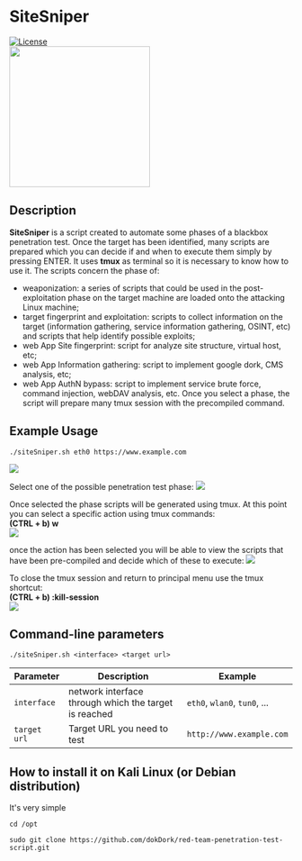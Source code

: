 # SiteSniper
[![License](https://img.shields.io/badge/license-MIT-_red.svg)](https://opensource.org/licenses/MIT)  
<img src="https://github.com/dokDork/red-team-penetration-test-script/raw/main/images/siteSniper.png" width="250" height="250">  
  
## Description
**SiteSniper** is a script created to automate some phases of a blackbox penetration test. Once the target has been identified, many scripts are prepared which you can decide if and when to execute them simply by pressing ENTER. It uses **tmux** as terminal so it is necessary to know how to use it.
The scripts concern the phase of:
- weaponization: a series of scripts that could be used in the post-exploitation phase on the target machine are loaded onto the attacking Linux machine;
- target fingerprint and exploitation: scripts to collect information on the target (information gathering, service information gathering, OSINT, etc) and scripts that help identify possible exploits;
- web App Site fingerprint: script for analyze site structure, virtual host, etc;
- web App Information gathering: script to implement google dork, CMS analysis, etc;
- web App AuthN bypass: script to implement service brute force, command injection, webDAV analysis, etc.
Once you select a phase, the script will prepare many tmux session with the precompiled command.

  
## Example Usage
 ```
./siteSniper.sh eth0 https://www.example.com
 ``` 
<img src="https://github.com/dokDork/red-team-penetration-test-script/raw/main/images/01.png">

Select one of the possible penetration test phase:
<img src="https://github.com/dokDork/red-team-penetration-test-script/raw/main/images/02.png">

Once selected the phase scripts will be generated using tmux.
At this point you can select a specific action using tmux commands:  
**(CTRL + b) w**  
<img src="https://github.com/dokDork/red-team-penetration-test-script/raw/main/images/03.png">

once the action has been selected you will be able to view the scripts that have been pre-compiled and decide which of these to execute:
<img src="https://github.com/dokDork/red-team-penetration-test-script/raw/main/images/04.png">

To close the tmux session and return to principal menu use the tmux shortcut:  
**(CTRL + b) :kill-session**  
<img src="https://github.com/dokDork/red-team-penetration-test-script/raw/main/images/05.png">

  
## Command-line parameters
```
./siteSniper.sh <interface> <target url>
```

| Parameter | Description                          | Example       |
|-----------|--------------------------------------|---------------|
| `interface`      | network interface through which the target is reached | `eth0`, `wlan0`, `tun0`, ... |
| `target url`      | Target URL you need to test          | `http://www.example.com`          |

  
## How to install it on Kali Linux (or Debian distribution)
It's very simple  
```
cd /opt
```
```  
sudo git clone https://github.com/dokDork/red-team-penetration-test-script.git
```

